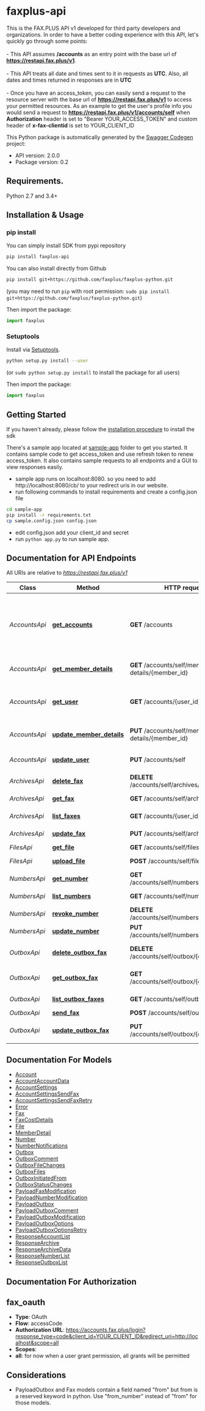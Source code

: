 # faxplus-api
This is the FAX.PLUS API v1 developed for third party developers and organizations. In order to have a better coding experience with this API, let's quickly go through some points:<br /><br /> - This API assumes **/accounts** as an entry point with the base url of **https://restapi.fax.plus/v1**. <br /><br /> - This API treats all date and times sent to it in requests as **UTC**. Also, all dates and times returned in responses are in **UTC**<br /><br /> - Once you have an access_token, you can easily send a request to the resource server with the base url of **https://restapi.fax.plus/v1** to access your permitted resources. As an example to get the user's profile info you would send a request to **https://restapi.fax.plus/v1/accounts/self** when **Authorization** header is set to \"Bearer YOUR_ACCESS_TOKEN\" and custom header of **x-fax-clientid** is set to YOUR_CLIENT_ID

This Python package is automatically generated by the [Swagger Codegen](https://github.com/swagger-api/swagger-codegen) project:

- API version: 2.0.0
- Package version: 0.2

## Requirements.

Python 2.7 and 3.4+

## Installation & Usage
### pip install

You can simply install SDK from pypi repository
```sh
pip install faxplus-api
```

You can also install directly from Github

```sh
pip install git+https://github.com/faxplus/faxplus-python.git
```
(you may need to run `pip` with root permission: `sudo pip install git+https://github.com/faxplus/faxplus-python.git`)

Then import the package:
```python
import faxplus 
```

### Setuptools

Install via [Setuptools](http://pypi.python.org/pypi/setuptools).

```sh
python setup.py install --user
```
(or `sudo python setup.py install` to install the package for all users)

Then import the package:
```python
import faxplus
```

## Getting Started

If you haven't already, please follow the [installation procedure](#installation--usage) to install the sdk

There's a sample app located at [sample-app](https://github.com/faxplus/faxplus-sample-python.git) folder to get you started. It contains sample code to get access_token and use refresh token to renew access_token. It also contains sample requests to all endpoints and a GUI to view responses easily.
- sample app runs on localhost:8080. so you need to add http://localhost:8080/cb/ to your redirect uris in our website.
- run following commands to install requirements and create a config.json file

```sh
cd sample-app
pip install -r requirements.txt
cp sample.config.json config.json
```
- edit config.json add your client_id and secret
- run `python app.py` to run sample app.

## Documentation for API Endpoints

All URIs are relative to *https://restapi.fax.plus/v1*

Class | Method | HTTP request | Description
------------ | ------------- | ------------- | -------------
*AccountsApi* | [**get_accounts**](docs/AccountsApi.md#get_accounts) | **GET** /accounts | Get account information of all members of your corporate account
*AccountsApi* | [**get_member_details**](docs/AccountsApi.md#get_member_details) | **GET** /accounts/self/member-details/{member_id} | Get member details
*AccountsApi* | [**get_user**](docs/AccountsApi.md#get_user) | **GET** /accounts/{user_id} | Get account information for admin or member
*AccountsApi* | [**update_member_details**](docs/AccountsApi.md#update_member_details) | **PUT** /accounts/self/member-details/{member_id} | Modify member details
*AccountsApi* | [**update_user**](docs/AccountsApi.md#update_user) | **PUT** /accounts/self | Modify account information
*ArchivesApi* | [**delete_fax**](docs/ArchivesApi.md#delete_fax) | **DELETE** /accounts/self/archives/{fax_id} | Delete a fax
*ArchivesApi* | [**get_fax**](docs/ArchivesApi.md#get_fax) | **GET** /accounts/self/archives/{fax_id} | Get a fax record
*ArchivesApi* | [**list_faxes**](docs/ArchivesApi.md#list_faxes) | **GET** /accounts/{user_id}/archives | Get fax records
*ArchivesApi* | [**update_fax**](docs/ArchivesApi.md#update_fax) | **PUT** /accounts/self/archives/{fax_id} | Modify fax record
*FilesApi* | [**get_file**](docs/FilesApi.md#get_file) | **GET** /accounts/self/files/{fax_id} | get a file
*FilesApi* | [**upload_file**](docs/FilesApi.md#upload_file) | **POST** /accounts/self/files | upload a file
*NumbersApi* | [**get_number**](docs/NumbersApi.md#get_number) | **GET** /accounts/self/numbers/{number} | Get number information
*NumbersApi* | [**list_numbers**](docs/NumbersApi.md#list_numbers) | **GET** /accounts/self/numbers | Get your numbers
*NumbersApi* | [**revoke_number**](docs/NumbersApi.md#revoke_number) | **DELETE** /accounts/self/numbers/{number} | Revoke number
*NumbersApi* | [**update_number**](docs/NumbersApi.md#update_number) | **PUT** /accounts/self/numbers/{number} | Assign number
*OutboxApi* | [**delete_outbox_fax**](docs/OutboxApi.md#delete_outbox_fax) | **DELETE** /accounts/self/outbox/{outbox_fax_id} | Delete a fax from outbox
*OutboxApi* | [**get_outbox_fax**](docs/OutboxApi.md#get_outbox_fax) | **GET** /accounts/self/outbox/{outbox_fax_id} | Get an outbox record
*OutboxApi* | [**list_outbox_faxes**](docs/OutboxApi.md#list_outbox_faxes) | **GET** /accounts/self/outbox | Get outbox records
*OutboxApi* | [**send_fax**](docs/OutboxApi.md#send_fax) | **POST** /accounts/self/outbox | Send a fax
*OutboxApi* | [**update_outbox_fax**](docs/OutboxApi.md#update_outbox_fax) | **PUT** /accounts/self/outbox/{outbox_fax_id} | Modify a fax record in outbox


## Documentation For Models

 - [Account](docs/Account.md)
 - [AccountAccountData](docs/AccountAccountData.md)
 - [AccountSettings](docs/AccountSettings.md)
 - [AccountSettingsSendFax](docs/AccountSettingsSendFax.md)
 - [AccountSettingsSendFaxRetry](docs/AccountSettingsSendFaxRetry.md)
 - [Error](docs/Error.md)
 - [Fax](docs/Fax.md)
 - [FaxCostDetails](docs/FaxCostDetails.md)
 - [File](docs/File.md)
 - [MemberDetail](docs/MemberDetail.md)
 - [Number](docs/Number.md)
 - [NumberNotifications](docs/NumberNotifications.md)
 - [Outbox](docs/Outbox.md)
 - [OutboxComment](docs/OutboxComment.md)
 - [OutboxFileChanges](docs/OutboxFileChanges.md)
 - [OutboxFiles](docs/OutboxFiles.md)
 - [OutboxInitiatedFrom](docs/OutboxInitiatedFrom.md)
 - [OutboxStatusChanges](docs/OutboxStatusChanges.md)
 - [PayloadFaxModification](docs/PayloadFaxModification.md)
 - [PayloadNumberModification](docs/PayloadNumberModification.md)
 - [PayloadOutbox](docs/PayloadOutbox.md)
 - [PayloadOutboxComment](docs/PayloadOutboxComment.md)
 - [PayloadOutboxModification](docs/PayloadOutboxModification.md)
 - [PayloadOutboxOptions](docs/PayloadOutboxOptions.md)
 - [PayloadOutboxOptionsRetry](docs/PayloadOutboxOptionsRetry.md)
 - [ResponseAccountList](docs/ResponseAccountList.md)
 - [ResponseArchive](docs/ResponseArchive.md)
 - [ResponseArchiveData](docs/ResponseArchiveData.md)
 - [ResponseNumberList](docs/ResponseNumberList.md)
 - [ResponseOutboxList](docs/ResponseOutboxList.md)


## Documentation For Authorization


## fax_oauth

- **Type**: OAuth
- **Flow**: accessCode
- **Authorization URL**: https://accounts.fax.plus/login?response_type=code&client_id=YOUR_CLIENT_ID&redirect_uri=http://localhost&scope=all
- **Scopes**: 
 - **all**: for now when a user grant permission, all grants will be permitted


## Considerations
- PayloadOutbox and Fax models contain a field named "from" but from is a reserved keyword in python. Use "from_number" instead of "from" for those models.



